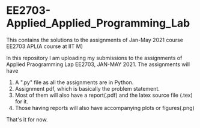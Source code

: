 # EE2703-Applied_Applied_Programming_Lab
This contains the solutions to the assignments of Jan-May 2021 course EE2703 APL(A course at IIT M)

In this repository I am uploading my submissions to the assignments of Applied Praogramming Lap EE2703, JAN-MAY 2021.
The assignments will have
  1. A ".py" file as all the assignments are in Python.
  2. Assignment pdf, which is basically the problem statement.
  3. Most of them will also have a report(.pdf) and the latex source file (.tex) for it.
  4. Those having reports will also have accompanying plots or figures(.png)

That's it for now.
